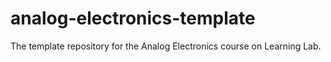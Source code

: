 # analog-electronics-template
The template repository for the Analog Electronics course on Learning Lab.
